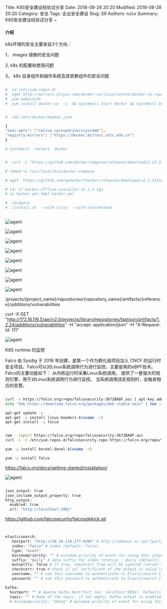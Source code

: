 Title: K8S安全建设经验试分享
Date: 2018-08-28 20:20
Modified: 2018-08-28 20:20
Category: 安全
Tags: 企业安全建设
Slug: S9
Authors: nJcx
Summary: K8S安全建设经验试分享 ~



#### 介绍

k8s环境的安全主要来自3个方向：


1， images 镜像的安全问题

2,  k8s 的配置和使用问题

3， k8s 自身组件和操作系统及其依赖组件的安全问题


```bash

#  cd /etc/yum.repos.d/
#  wget http://mirrors.aliyun.com/docker-ce/linux/centos/docker-ce.repo
#  yum makecache
#  yum install docker-ce  -y  && systemctl start docker && systemctl enable docker


#  vim /etc/docker/daemon.json

{
"exec-opts": ["native.cgroupdriver=systemd"],  
"registry-mirrors": ["https://docker.mirrors.ustc.edu.cn"]
}

# systemctl  restart  docker 

```

```bash

#  curl -L "https://github.com/docker/compose/releases/download/1.23.2/docker-compose-$(uname -s)-$(uname -m)" -o /usr/local/bin/docker-compose

# chmod +x /usr/local/bin/docker-compose

# wget  https://github.com/goharbor/harbor/releases/download/v2.2.3/harbor-offline-installer-v2.2.3.tgz

# tar xf harbor-offline-installer-v2.2.3.tgz 
# cp harbor.yml.tmpl harbor.yml

# ./prepare 
# ./install.sh  --with-trivy  --with-chartmuseum 
 
```

![agent](../images/1501625901938_.pic_hd.jpg)


![agent](../images/1521625902561_.pic_hd.jpg)


![agent](../images/1541625902778_.pic.jpg)


![agent](../images/1561625902819_.pic.jpg)

![agent](../images/1571625903101_.pic.jpg)

![agent](../images/1581625903216_.pic.jpg)

![agent](../images/15.50.15.png)


![agent](../images/15.49.51.png)


/projects/{project_name}/repositories/{repository_name}/artifacts/{reference}/additions/vulnerabilities  


curl -X GET "http://172.16.116.5/api/v2.0/projects/library/repositories/fastjson/artifacts/1.2.24/additions/vulnerabilities" -H "accept: application/json" -H "X-Request-Id: 111"





![agent](../images/image.png)





K8S runtime 的监控



Falco 由 Sysdig 于 2016 年创建，是第一个作为孵化级项目加入 CNCF 的运行时安全项目。Falco可以对Linux系统调用行为进行监控，主要是用的eBPF技术。Falco的主要功能如下：
从内核运行时采集Linux系统调用。
提供了一套强大的规则引擎，用于对Linux系统调用行为进行监控。
当系统调用违反规则时，会触发相应的告警。


```bash

curl -s https://falco.org/repo/falcosecurity-3672BA8F.asc | apt-key add -
echo "deb https://download.falco.org/packages/deb stable main" | tee -a /etc/apt/sources.list.d/falcosecurity.list

apt-get update -y
apt-get -y install linux-headers-$(uname -r)
apt-get install -y falco


```


```bash

rpm --import https://falco.org/repo/falcosecurity-3672BA8F.asc
curl -s -o /etc/yum.repos.d/falcosecurity.repo https://falco.org/repo/falcosecurity-rpm.repo

yum -y install kernel-devel-$(uname -r)

yum -y install falco

```


https://falco.org/docs/getting-started/installation/


![agent](../images/imag1e.png)




```bash

json_output: true
json_include_output_property: true
http_output:
  enabled: true
  url: "http://localhost:2801"

```





https://github.com/falcosecurity/falcosidekick.git


```bash


elasticsearch:
   hostport: "http://10.10.116.177:9201" # http://{domain or ip}:{port}, if not empty, Elasticsearch output is enabled
   index: "falco" # index (default: falco)
   type: "event"
   minimumpriority: "" # minimum priority of event for using this output, order is emergency|alert|critical|error|warning|notice|informational|debug or "" (default)
   suffix: "daily" # date suffix for index rotation : daily (default), monthly, annually, none
   mutualtls: false # if true, checkcert flag will be ignored (server cert will always be checked)
   checkcert: true # check if ssl certificate of the output is valid (default: true)
   username: "" # use this username to authenticate to Elasticsearch if the username is not empty (default: "")
   password: "" # use this password to authenticate to Elasticsearch if the password is not empty (default: "")

kafka:
  hostport: "" # Apache Kafka Host:Port (ex: localhost:9092). Defaults to port 9092 if no port is specified after the domain, if not empty, Kafka output is enabled
  topic: "" # Name of the topic, if not empty, Kafka output is enabled
  # minimumpriority: "debug" # minimum priority of event for using this output, order is emergency|alert|critical|error|warning|notice|informational|debug or "" (default)
  
  
  ```